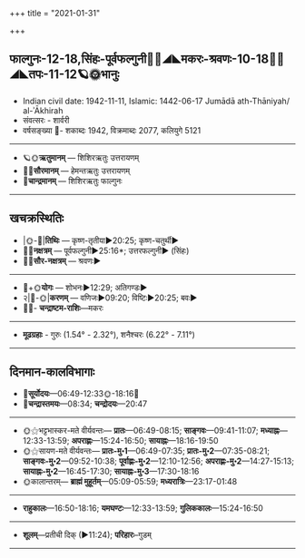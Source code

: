 +++
title = "2021-01-31"

+++
## फाल्गुनः-12-18,सिंहः-पूर्वफल्गुनी🌛🌌◢◣मकरः-श्रवणः-10-18🌌🌞◢◣तपः-11-12🪐🌞भानुः
- Indian civil date: 1942-11-11, Islamic: 1442-06-17 Jumādā ath-Thāniyah/ al-ʾĀkhirah
- संवत्सरः - शार्वरी
- वर्षसङ्ख्या 🌛- शकाब्दः 1942, विक्रमाब्दः 2077, कलियुगे 5121
___________________
- 🪐🌞**ऋतुमानम्** — शिशिरऋतुः उत्तरायणम्
- 🌌🌞**सौरमानम्** — हेमन्तऋतुः उत्तरायणम्
- 🌛**चान्द्रमानम्** — शिशिरऋतुः फाल्गुनः
___________________


## खचक्रस्थितिः
- |🌞-🌛|**तिथिः** — कृष्ण-तृतीया►20:25; कृष्ण-चतुर्थी►  
- 🌌🌛**नक्षत्रम्** — पूर्वफल्गुनी►25:16*; उत्तरफल्गुनी► (सिंहः)  
- 🌌🌞**सौर-नक्षत्रम्** — श्रवणः►  
___________________
- 🌛+🌞**योगः** — शोभनः►12:29; अतिगण्डः►  
- २|🌛-🌞|**करणम्** — वणिजः►09:20; विष्टिः►20:25; बवः►  
- 🌌🌛- **चन्द्राष्टम-राशिः**—मकरः  
___________________
- **मूढग्रहाः** - गुरुः (1.54° - 2.32°), शनैश्चरः (6.22° - 7.11°)
___________________


## दिनमान-कालविभागाः
- 🌅**सूर्योदयः**—06:49-12:33🌞️-18:16🌇  
- 🌛**चन्द्रास्तमयः**—08:34; **चन्द्रोदयः**—20:47  
___________________
- 🌞⚝भट्टभास्कर-मते वीर्यवन्तः— **प्रातः**—06:49-08:15; **साङ्गवः**—09:41-11:07; **मध्याह्नः**—12:33-13:59; **अपराह्णः**—15:24-16:50; **सायाह्नः**—18:16-19:50  
- 🌞⚝सायण-मते वीर्यवन्तः— **प्रातः-मु॰1**—06:49-07:35; **प्रातः-मु॰2**—07:35-08:21; **साङ्गवः-मु॰2**—09:52-10:38; **पूर्वाह्णः-मु॰2**—12:10-12:56; **अपराह्णः-मु॰2**—14:27-15:13; **सायाह्नः-मु॰2**—16:45-17:30; **सायाह्नः-मु॰3**—17:30-18:16  
- 🌞कालान्तरम्— **ब्राह्मं मुहूर्तम्**—05:09-05:59; **मध्यरात्रिः**—23:17-01:48  
___________________
- **राहुकालः**—16:50-18:16; **यमघण्टः**—12:33-13:59; **गुलिककालः**—15:24-16:50  
___________________
- **शूलम्**—प्रतीची दिक् (►11:24); **परिहारः**–गुडम्  
___________________